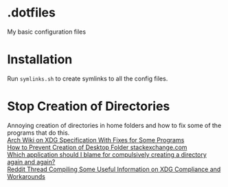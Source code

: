 # .dotfiles
My basic configuration files

# Installation
Run `symlinks.sh` to create symlinks to all the config files.

# Stop Creation of Directories
Annoying creation of directories in home folders and how to fix some of the programs that do this.<br  />
[Arch Wiki on XDG Specification With Fixes for Some Programs](https://wiki.archlinux.org/title/XDG_Base_Directory#Partial)<br  />
[How to Prevent Creation of Desktop Folder stackexchange.com](https://unix.stackexchange.com/questions/37922/how-to-prevent-the-auto-creation-of-the-desktop-folder)<br  />
[Which application should I blame for compulsively creating a directory again and again?](https://unix.stackexchange.com/questions/21316/which-application-should-i-blame-for-compulsively-creating-a-directory-again-and)<br  />
[Reddit Thread Compiling Some Useful Information on XDG Compliance and Workarounds](https://www.reddit.com/r/linux/comments/971m0z/im_tired_of_folders_littering_my_home_directory/)<br  />
